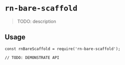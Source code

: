 # `rn-bare-scaffold`

> TODO: description

## Usage

```
const rnBareScaffold = require('rn-bare-scaffold');

// TODO: DEMONSTRATE API
```
